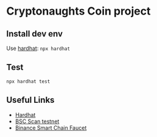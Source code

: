 # Cryptonaughts Coin project


## Install dev env

Use [hardhat](https://hardhat.org/): `npx hardhat`

## Test

`npx hardhat test`


## Useful Links

* [Hardhat](https://hardhat.org/)
* [BSC Scan testnet](https://testnet.bscscan.com/)
* [Binance Smart Chain Faucet](https://testnet.binance.org/faucet-smart)
